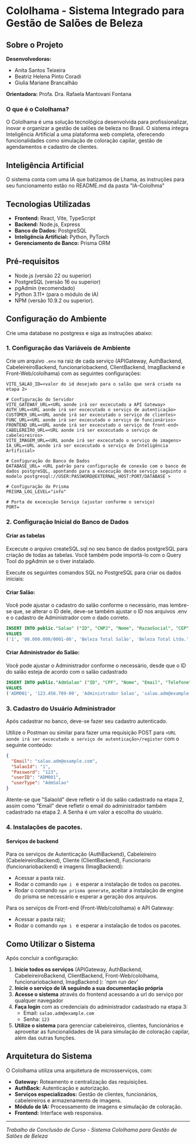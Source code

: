 
# Cololhama - Sistema Integrado para Gestão de Salões de Beleza

## Sobre o Projeto

**Desenvolvedoras:**
- Anita Santos Teixeira
- Beatriz Helena Pinto Coradi
- Giulia Mariane Brancalhão

**Orientadora:** Profa. Dra. Rafaela Mantovani Fontana

### O que é o Cololhama?

O Cololhama é uma solução tecnológica desenvolvida para profissionalizar, inovar e organizar a gestão de salões de beleza no Brasil. O sistema integra Inteligência Artificial a uma plataforma web completa, oferecendo funcionalidades como simulação de coloração capilar, gestão de agendamentos e cadastro de clientes.

## Inteligência Artificial

O sistema conta com uma IA que batizamos de Lhama, as instruções para seu funcionamento estão no README.md da pasta "IA-Cololhma" 

## Tecnologias Utilizadas

- **Frontend:** React, Vite, TypeScript
- **Backend:** Node.js, Express
- **Banco de Dados:** PostgreSQL
- **Inteligência Artificial:** Python, PyTorch
- **Gerenciamento de Banco:** Prisma ORM

## Pré-requisitos

- Node.js (versão 22 ou superior)
- PostgreSQL (versão 16 ou superior)
- pgAdmin (recomendado)
- Python 3.11+ (para o módulo de IA)
- NPM (versão 10.9.2 ou superior).
## Configuração do Ambiente

Crie uma database no postgress e siga as instruções abaixo:

### 1. Configuração das Variáveis de Ambiente

Crie um arquivo `.env` na raiz de cada serviço (APIGateway, AuthBackend, CabeleireiroBackend, funcionariobackend, ClientBackend, ImagBackend e Front-Web/cololhama) com as seguintes configurações:

```env
VITE_SALAO_ID=<valor do id desejado para o salão que será criado na etapa 2>

# Configuração do Servidor
VITE_GATEWAY_URL=<URL aonde irá ser excecutado a API Gateway>
AUTH_URL=<URL aonde irá ser excecutado o serviço de autenticação>
CUSTOMER_URL=<URL aonde irá ser excecutado o serviço de clientes>
FUNC_URL=<URL aonde irá ser excecutado o serviço de funcionários>
FRONTEND_URL=<URL aonde irá ser excecutado o serviço de front-end>
CABELEREIRO_URL=<URL aonde irá ser excecutado o serviço de cabeleireiros>
VITE_IMAGEM_URL=<URL aonde irá ser excecutado o serviço de imagens>
IA_URL=<URL aonde irá ser excecutado o serviço de Inteligência Artificial>

# Configuração do Banco de Dados
DATABASE_URL= <URL padrão para configuração de conexão com o banco de dados postgreSQL, apontando para a excecução deste serviço seguinto o modelo postgresql://USER:PASSWORD@EXTERNAL_HOST:PORT/DATABASE >

# Configuração do Prisma
PRISMA_LOG_LEVEL="info"

# Porta de excecução Serviço (ajustar conforme o serviço)
PORT=
```

### 2. Configuração Inicial do Banco de Dados
#### Criar as tabelas
Excecute o arquivo createSQL.sql no seu banco de dados postgreSQL para criação de todas as tabelas. Você também pode importá-lo com o Query Tool do pgAdmin se o tiver instalado.

Execute os seguintes comandos SQL no PostgreSQL para criar os dados iniciais:

#### Criar Salão:
Você pode ajustar o cadastro do salão conforme o necessário, mas lembre-se que, se alterar o ID dele, deve-se também ajustar o ID nos arquivos .env e o cadastro de Administrador com o dado correto.

```sql
INSERT INTO public."Salao" ("ID", "CNPJ", "Nome", "RazaoSocial", "CEP", "Telefone", "Complemento", "Email")
VALUES
('1', '00.000.000/0001-00', 'Beleza Total Salão', 'Beleza Total Ltda.', '80000-000', '4133334444', 'Sala 101', 'contato@belezatotal.com');
```

#### Criar Administrador do Salão:
Você pode ajustar o Administrador conforme o necessário, desde que o ID do salão esteja de acordo com o salão cadastrado

```sql
INSERT INTO public."AdmSalao" ("ID", "CPF", "Nome", "Email", "Telefone", "SalaoId")
VALUES
('ADM001', '123.456.789-00', 'Administrador Salao', 'salao.adm@example.com', '(41) 99876-5432', '1');
```

### 3. Cadastro do Usuário Administrador

Após cadastrar no banco, deve-se fazer seu cadastro autenticado.

Utilize o Postman ou similar para fazer uma requisição POST para `<URL aonde irá ser excecutado o serviço de autenticação>/register` com o seguinte conteúdo:

```json
{
  "Email": "salao.adm@example.com",
  "SalaoId": "1",
  "Password": "123",
  "userID": "ADM001",
  "userType": "AdmSalao"
}
```
Atente-se que "SalaoId" deve refletir o id do salão cadastrado na etapa 2, assim como "Email" deve refletir o email do administrador também cadastrado na etapa 2. A Senha é um valor a escolha do usuário.

### 4. Instalações de pacotes.
#### Serviços de backend
Para os serviços de Autenticação (AuthBackend), Cabeleireiro (CabeleireiroBackend), Cliente (ClientBackend), Funcionario (funcionariobackend) e imagens (ImagBackend):
- Acessar a pasta raiz.
- Rodar o comando ```npm i ``` e esperar a instalação de todos os pacotes.
- Rodar o comando ```npx prisma generate```, aceitar a instalação de engine do prisma se necessário e esperar a geração dos arquivos.

Para os serviços de Front-end (Front-Web/cololhama) e API Gateway:
- Acessar a pasta raiz;
- Rodar o comando ```npm i ``` e esperar a instalação de todos os pacotes.

## Como Utilizar o Sistema

Após concluir a configuração:

1. **Inicie todos os serviços** (APIGateway, AuthBackend, CabeleireiroBackend, ClientBackend, Front-Web/cololhama, funcionariobackend, ImagBackend ): `npm run dev'
2. **Inicie o serviço de IA seguindo a sua documentação própria**
3. **Acesse o sistema** através do frontend acessando a url do serviço por qualquer navegador
4. **Faça login** com as credenciais do administrador cadastrado na etapa 3:
   - Email: `salao.adm@example.com`
   - Senha: `123`
5. **Utilize o sistema** para gerenciar cabeleireiros, clientes, funcionários e aproveitar as funcionalidades de IA para simulação de coloração capilar, além das outras funções.

## Arquitetura do Sistema

O Cololhama utiliza uma arquitetura de microsserviços, com:
- **Gateway:** Roteamento e centralização das requisições.
- **AuthBack:** Autenticação e autorização.
- **Serviços especializados:** Gestão de clientes, funcionários, cabeleireiros e armazenamento de imagens.
- **Módulo de IA:** Processamento de imagens e simulação de coloração.
- **Frontend:** Interface web responsiva.

---

*Trabalho de Conclusão de Curso - Sistema Cololhama para Gestão de Salões de Beleza*

